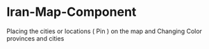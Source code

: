 # Iran-Map-Component
Placing the cities or locations ( Pin ) on the map and Changing Color provinces and cities
